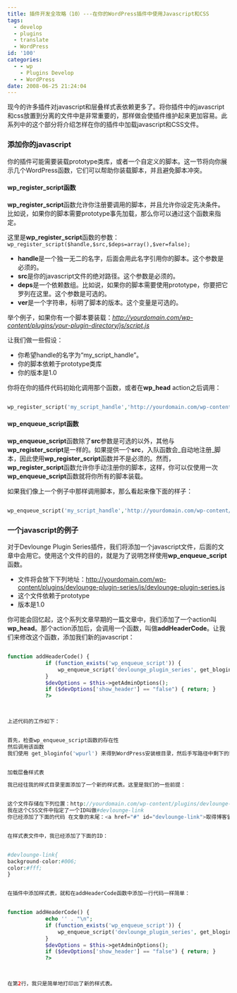 ```yaml
---
title: 插件开发全攻略（10）---在你的WordPress插件中使用Javascript和CSS
tags:
  - develop
  - plugins
  - translate
  - WordPress
id: '100'
categories:
  - - wp
    - Plugins Develop
  - - WordPress
date: 2008-06-25 21:24:04
---
```


现今的许多插件对javascript和层叠样式表依赖更多了。将你插件中的javascript和css放置到分离的文件中是非常重要的，那样做会使插件维护起来更加容易。此系列中的这个部分将介绍怎样在你的插件中加载javascript和CSS文件。
<!-- more -->
### 添加你的javascript

你的插件可能需要装载prototype类库，或者一个自定义的脚本。这一节将向你展示几个WordPress函数，它们可以帮助你装载脚本，并且避免脚本冲突。

#### wp_register_script函数

**wp_register_script**函数允许你注册要调用的脚本，并且允许你设定先决条件。比如说，如果你的脚本需要prototype事先加载，那么你可以通过这个函数来指定。

这里是**wp_register_script**函数的参数：`wp_register_script($handle,$src,$deps=array(),$ver=false);`

*   **handle**是一个独一无二的名字，后面会用此名字引用你的脚本。这个参数是必须的。
*   **src**是你的javascript文件的绝对路径。这个参数是必须的。
*   **deps**是一个依赖数组。比如说，如果你的脚本需要使用prototype，你要把它罗列在这里。这个参数是可选的。
*   **ver**是一个字符串，标明了脚本的版本。这个变量是可选的。

举个例子，如果你有一个脚本要装载：_http://yourdomain.com/wp-content/plugins/your-plugin-directory/js/script.js_

让我们做一些假设：

*   你希望handle的名字为“my_script_handle”。
*   你的脚本依赖于prototype类库
*   你的版本是1.0

你将在你的插件代码初始化调用那个函数，或者在**wp_head** action之后调用：

```php

wp_register_script('my_script_handle','http://yourdomain.com/wp-content/plugins/your-plugin-directory/js/script.js', array('prototype'),'1.0');

```

#### wp_enqueue_script函数

**wp_enqueue_script**函数除了**src**参数是可选的以外，其他与**wp_register_script**是一样的。如果提供一个**src**，入队函数会_自动地注册_脚本，因此使用**wp_register_script**函数并不是必须的。然而，**wp_register_script**函数允许你手动注册你的脚本，这样，你可以仅使用一次**wp_enqueue_script**函数就将你所有的脚本装载。

如果我们像上一个例子中那样调用脚本，那么看起来像下面的样子：

```php

wp_enqueue_script('my_script_handle','http://yourdomain.com/wp-content/plugins/your-plugin-directory/js/script.js', array('prototype'),'1.0');

```

### 一个javascript的例子

对于Devlounge Plugin Series插件，我们将添加一个javascript文件，后面的文章中会用它。使用这个文件的目的，就是为了说明怎样使用**wp_enqueue_script**函数。

*   文件将会放下下列地址：http://yourdomain.com/wp-content/plugins/devlounge-plugin-series/js/devlounge-plugin-series.js
*   这个文件依赖于prototype
*   版本是1.0

你可能会回忆起，这个系列文章早期的一篇文章中，我们添加了一个action叫**wp_head**。那个action添加后，会调用一个函数，叫做**addHeaderCode**。让我们来修改这个函数，添加我们新的javascript：

```php

function addHeaderCode() {
            if (function_exists('wp_enqueue_script')) {
                wp_enqueue_script('devlounge_plugin_series', get_bloginfo('wpurl') . '/wp-content/plugins/devlounge-plugin-series/js/devlounge-plugin-series.js', array('prototype'), '0.1');
            }
            $devOptions = $this->getAdminOptions();
            if ($devOptions['show_header'] == "false") { return; }
            ?>

            

上述代码的工作如下：


首先，检查wp_enqueue_script函数的存在性
然后调用该函数
我们使用 get_bloginfo('wpurl') 来得到WordPress安装根目录，然后手写路径中剩下的部分


加载层叠样式表

我已经往我的样式目录里面添加了一个新的样式表。这里是我们的一些前提：


这个文件存储在下列位置：http://yourdomain.com/wp-content/plugins/devlounge-plugin-series/css/devlounge-plugin-series.css
我在这个CSS文件中指定了一个ID叫做#devlounge-link
你已经添加了下面的代码 在文章的末尾：<a href="#" id="devlounge-link">取得博客留言的数量</a>


在样式表文件中，我已经添加了下面的ID：


#devlounge-link{
background-color:#006;
color:#fff;
}


在插件中添加样式表，就和在addHeaderCode函数中添加一行代码一样简单：


function addHeaderCode() {
            echo '' . "\n";
            if (function_exists('wp_enqueue_script')) {
                wp_enqueue_script('devlounge_plugin_series', get_bloginfo('wpurl') . '/wp-content/plugins/devlounge-plugin-series/js/devlounge-plugin-series.js', array('prototype'), '0.1');
            }
            $devOptions = $this->getAdminOptions();
            if ($devOptions['show_header'] == "false") { return; }
            ?>

            

在第2行，我只是简单地打印出了新的样式表。
```